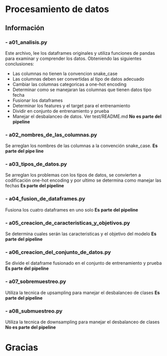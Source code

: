 # Procesamiento de datos

## Información

### - a01_analisis.py

Este archivo, lee los dataframes originales y utiliza funciones de pandas para examinar y comprender los datos. Obteniendo las siguientes conclusiones:

- Las columnas no tienen la convencion snake_case
- Las columnas deben ser convertidas al tipo de datos adecuado
- Cambiar las columnas categoricas a one-hot encoding
- Determinar como se manejaran las columnas que tienen datos tipo fecha
- Fusionar los dataframes 
- Determinar los features y el target para el entrenamiento
- Dividir en conjunto de entrenamiento y prueba
- Manejar el desbalanceo de datos. Ver test/README.md
**No es parte del pipeline**

### - a02_nombres_de_las_columnas.py

Se arreglan los nombres de las columnas a la convención snake_case.
**Es parte del pipe line**

### - a03_tipos_de_datos.py

Se arreglan los problemas con los tipos de datos, se convierten a codificación one-hot encoding y por ultimo se determina como manejar las fechas
**Es parte del pipeline**

### - a04_fusion_de_dataframes.py

Fusiona los cuatro dataframes en uno solo
**Es parte del pipeline**

### - a05_creacion_de_caracteristicas_y_objetivos.py

Se determina cuales serán las caracteristicas y el objetivo del modelo
**Es parte del pipeline**

### - a06_creacion_del_conjunto_de_datos.py

Se divide el dataframe fusionado en el conjunto de entrenamiento y prueba
**Es parte del pipeline**

### - a07_sobremuestreo.py

Utiliza la tecnica de upsampling para manejar el desbalanceo de clases
**Es parte del pipeline**

### - a08_submuestreo.py

Utiliza la tecnica de downsampling para manejar el desbalanceo de clases
**No es parte del pipeline**

# Gracias